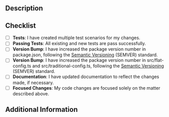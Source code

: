 <!--
# Pull Request Template
-->
## Description
<!-- Please provide a clear and concise description of the changes and their intended purpose. -->

## Checklist
<!-- Before submitting your pull request, please confirm the following: -->


- [ ] **Tests**: I have created multiple test scenarios for my changes.
- [ ] **Passing Tests**: All existing and new tests are pass successfully.
- [ ] **Version Bump**: I have increased the package version number in package.json, following the [Semantic Versioning](https://semver.org/) (SEMVER) standard.
- [ ] **Version Bump**: I have increased the package version number in src/flat-config.ts and src/traditional-config.ts, following the [Semantic Versioning](https://semver.org/) (SEMVER) standard.
- [ ] **Documentation**: I have updated documentation to reflect the changes made, if necessary.
- [ ] **Focused Changes**: My code changes are focused solely on the matter described above.

## Additional Information
<!-- Include any additional information or context about your changes here. -->

